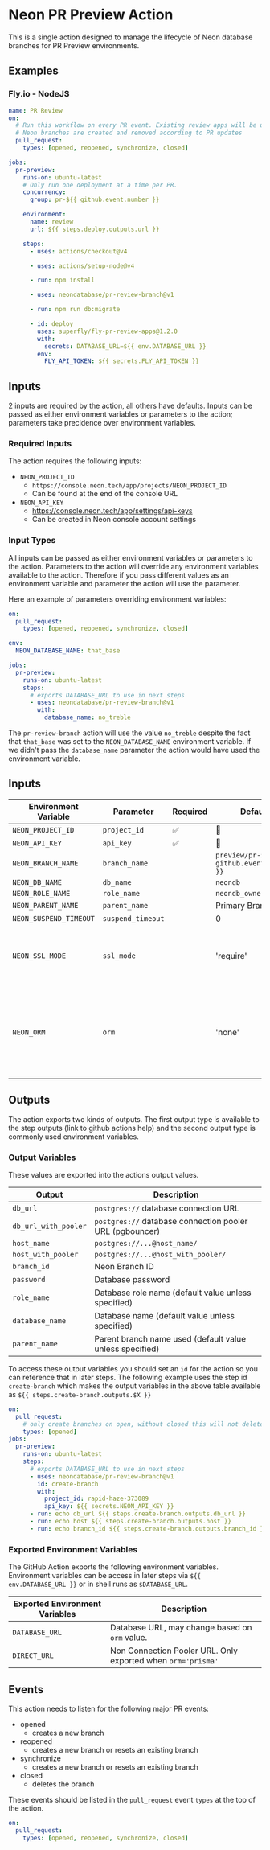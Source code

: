 # Neon PR Preview Action

This is a single action designed to manage the lifecycle of Neon database branches for PR Preview environments.

## Examples

### Fly.io - NodeJS

```yaml
name: PR Review
on:
  # Run this workflow on every PR event. Existing review apps will be updated when the PR is updated.
  # Neon branches are created and removed according to PR updates
  pull_request:
    types: [opened, reopened, synchronize, closed]

jobs:
  pr-preview:
    runs-on: ubuntu-latest
    # Only run one deployment at a time per PR.
    concurrency:
      group: pr-${{ github.event.number }}

    environment:
      name: review
      url: ${{ steps.deploy.outputs.url }}

    steps:
      - uses: actions/checkout@v4

      - uses: actions/setup-node@v4

      - run: npm install

      - uses: neondatabase/pr-review-branch@v1

      - run: npm run db:migrate

      - id: deploy
        uses: superfly/fly-pr-review-apps@1.2.0
        with:
          secrets: DATABASE_URL=${{ env.DATABASE_URL }}
        env:
          FLY_API_TOKEN: ${{ secrets.FLY_API_TOKEN }}
```


## Inputs

2 inputs are required by the action, all others have defaults. Inputs can be passed as either environment variables or parameters to the action; parameters take precidence over environment variables.

### Required Inputs

The action requires the following inputs:

- `NEON_PROJECT_ID`
  - `https://console.neon.tech/app/projects/NEON_PROJECT_ID`
  - Can be found at the end of the console URL
- `NEON_API_KEY`
  - https://console.neon.tech/app/settings/api-keys
  - Can be created in Neon console account settings

### Input Types

All inputs can be passed as either environment variables or parameters to the action. Parameters to the action will override any environment variables available to the action. Therefore if you pass different values as an environment variable and parameter the action will use the parameter.

Here an example of parameters overriding environment variables:

```yaml
on:
  pull_request:
    types: [opened, reopened, synchronize, closed]

env:
  NEON_DATABASE_NAME: that_base

jobs:
  pr-preview:
    runs-on: ubuntu-latest
    steps:
      # exports DATABASE_URL to use in next steps
      - uses: neondatabase/pr-review-branch@v1
        with:
          database_name: no_treble
```

The `pr-review-branch` action will use the value `no_treble` despite the fact that `that_base` was set to the `NEON_DATABASE_NAME` environment variable. If we didn't pass the `database_name` parameter the action would have used the environment variable.

## Inputs

| Environment Variable   | Parameter         | Required | Default                                 | Description                                                        |
| ---------------------- | ----------------- | -------- | --------------------------------------- | ------------------------------------------------------------------ |
| `NEON_PROJECT_ID`      | `project_id`      | ✅       | 🚫                                      |
| `NEON_API_KEY`         | `api_key`         | ✅       | 🚫                                      |
| `NEON_BRANCH_NAME`     | `branch_name`     |          | `preview/pr-${{ github.event.number }}` |
| `NEON_DB_NAME`         | `db_name`         |          | `neondb`                                |
| `NEON_ROLE_NAME`       | `role_name`       |          | `neondb_owner`                          |
| `NEON_PARENT_NAME`     | `parent_name`     |          | Primary Branch                          |
| `NEON_SUSPEND_TIMEOUT` | `suspend_timeout` |          | 0                                       |
| `NEON_SSL_MODE`        | `ssl_mode`        |          | 'require'                               | Supported values are `require`, `verify-ca`, `verify-full`, `omit` |
| `NEON_ORM`             | `orm`             |          | 'none'                                  | Will attempt to detect via code inspection. Supported values are `none`, `drizzle`, `prisma`                   |

## Outputs

The action exports two kinds of outputs. The first output type is available to the step outputs (link to github actions help) and the second output type is commonly used environment variables.

### Output Variables

These values are exported into the actions output values.

| Output               | Description                                              |
| -------------------- | -------------------------------------------------------- |
| `db_url`             | `postgres://` database connection URL                    |
| `db_url_with_pooler` | `postgres://` database connection pooler URL (pgbouncer) |
| `host_name`          | `postgres://...@host_name/`                              |
| `host_with_pooler`   | `postgres://...@host_with_pooler/`                       |
| `branch_id`          | Neon Branch ID                                           |
| `password`           | Database password                                        |
| `role_name`          | Database role name (default value unless specified)      |
| `database_name`      | Database name (default value unless specified)           |
| `parent_name`        | Parent branch name used (default value unless specified) |

To access these output variables you should set an `id` for the action so you can reference that in later steps. The following example uses the step id `create-branch` which makes the output variables in the above table available as `${{ steps.create-branch.outputs.$X }}`

```yaml
on:
  pull_request:
    # only create branches on open, without closed this will not delete branches
    types: [opened]
jobs:
  pr-preview:
    runs-on: ubuntu-latest
    steps:
      # exports DATABASE_URL to use in next steps
      - uses: neondatabase/pr-review-branch@v1
        id: create-branch
        with:
          project_id: rapid-haze-373089
          api_key: ${{ secrets.NEON_API_KEY }}
      - run: echo db_url ${{ steps.create-branch.outputs.db_url }}
      - run: echo host ${{ steps.create-branch.outputs.host }}
      - run: echo branch_id ${{ steps.create-branch.outputs.branch_id }}
```

### Exported Environment Variables

The GitHub Action exports the following environment variables. Environment variables can be access in later steps via `${{ env.DATABASE_URL }}` or in shell runs as `$DATABASE_URL`.

| Exported Environment Variables | Description                                                  |
| ------------------------------ | ------------------------------------------------------------ |
| `DATABASE_URL`                 | Database URL, may change based on `orm` value.               |
| `DIRECT_URL`                   | Non Connection Pooler URL. Only exported when `orm='prisma'` |


## Events

This action needs to listen for the following major PR events:

- opened
  - creates a new branch
- reopened
  - creates a new branch or resets an existing branch
- synchronize
  - creates a new branch or resets an existing branch
- closed
  - deletes the branch

These events should be listed in the `pull_request` event `types` at the top of the action.

```yaml
on:
  pull_request:
    types: [opened, reopened, synchronize, closed]
```
